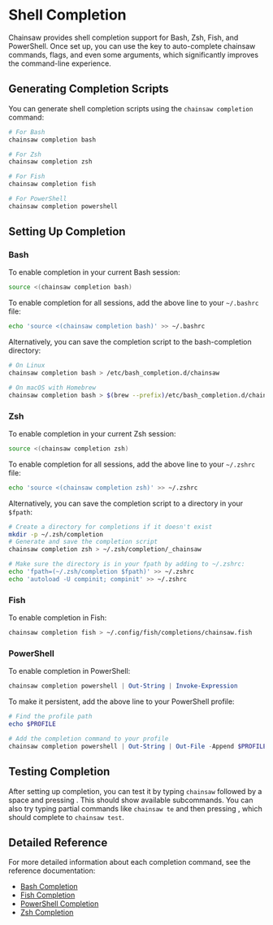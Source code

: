 # Shell Completion

Chainsaw provides shell completion support for Bash, Zsh, Fish, and PowerShell. Once set up, you can use the <Tab> key to auto-complete chainsaw commands, flags, and even some arguments, which significantly improves the command-line experience.

## Generating Completion Scripts

You can generate shell completion scripts using the `chainsaw completion` command:

```bash
# For Bash
chainsaw completion bash

# For Zsh
chainsaw completion zsh

# For Fish
chainsaw completion fish

# For PowerShell
chainsaw completion powershell
```

## Setting Up Completion

### Bash

To enable completion in your current Bash session:

```bash
source <(chainsaw completion bash)
```

To enable completion for all sessions, add the above line to your `~/.bashrc` file:

```bash
echo 'source <(chainsaw completion bash)' >> ~/.bashrc
```

Alternatively, you can save the completion script to the bash-completion directory:

```bash
# On Linux
chainsaw completion bash > /etc/bash_completion.d/chainsaw

# On macOS with Homebrew
chainsaw completion bash > $(brew --prefix)/etc/bash_completion.d/chainsaw
```

### Zsh

To enable completion in your current Zsh session:

```bash
source <(chainsaw completion zsh)
```

To enable completion for all sessions, add the above line to your `~/.zshrc` file:

```bash
echo 'source <(chainsaw completion zsh)' >> ~/.zshrc
```

Alternatively, you can save the completion script to a directory in your `$fpath`:

```bash
# Create a directory for completions if it doesn't exist
mkdir -p ~/.zsh/completion
# Generate and save the completion script
chainsaw completion zsh > ~/.zsh/completion/_chainsaw

# Make sure the directory is in your fpath by adding to ~/.zshrc:
echo 'fpath=(~/.zsh/completion $fpath)' >> ~/.zshrc
echo 'autoload -U compinit; compinit' >> ~/.zshrc
```

### Fish

To enable completion in Fish:

```bash
chainsaw completion fish > ~/.config/fish/completions/chainsaw.fish
```

### PowerShell

To enable completion in PowerShell:

```powershell
chainsaw completion powershell | Out-String | Invoke-Expression
```

To make it persistent, add the above line to your PowerShell profile:

```powershell
# Find the profile path
echo $PROFILE

# Add the completion command to your profile
chainsaw completion powershell | Out-String | Out-File -Append $PROFILE
```

## Testing Completion

After setting up completion, you can test it by typing `chainsaw` followed by a space and pressing <Tab>. This should show available subcommands. You can also try typing partial commands like `chainsaw te` and then pressing <Tab>, which should complete to `chainsaw test`.

## Detailed Reference

For more detailed information about each completion command, see the reference documentation:

- [Bash Completion](../reference/commands/chainsaw_completion_bash.md)
- [Fish Completion](../reference/commands/chainsaw_completion_fish.md)
- [PowerShell Completion](../reference/commands/chainsaw_completion_powershell.md)
- [Zsh Completion](../reference/commands/chainsaw_completion_zsh.md)
